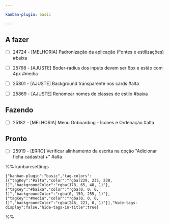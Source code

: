 ```yaml
---

kanban-plugin: basic

---
```


## A fazer

- [ ] 24724 - [MELHORIA] Padronização da aplicação (Fontes e estilizações) #baixa
- [ ] 25798 - [AJUSTE] Boder-radius dos inputs devem ser 6px e estão com 4px #media
- [ ] 25801 - [AJUSTE] Background transparente nos cards #alta
- [ ] 25869 - [AJUSTE] Renomear nomes de classes de estilo #baixa


## Fazendo

- [ ] 25182 - [MELHORIA] Menu Onboarding - Ícones e Ordenação #alta


## Pronto

- [ ] 25919 - [ERRO] Verificar alinhamento da escrita na opção "Adicionar ficha cadastral +" #alta




%% kanban:settings
```
{"kanban-plugin":"basic","tag-colors":[{"tagKey":"#alta","color":"rgba(229, 235, 238, 1)","backgroundColor":"rgba(178, 65, 48, 1)"},{"tagKey":"#baixa","color":"rgba(0, 0, 0, 1)","backgroundColor":"rgba(0, 159, 255, 1)"},{"tagKey":"#media","color":"rgba(0, 0, 0, 1)","backgroundColor":"rgba(246, 221, 0, 1)"}],"hide-tags-display":false,"hide-tags-in-title":true}
```
%%